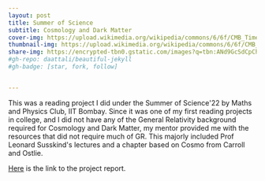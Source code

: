 ```yaml
---
layout: post
title: Summer of Science 
subtitle: Cosmology and Dark Matter
cover-img: https://upload.wikimedia.org/wikipedia/commons/6/6f/CMB_Timeline300_no_WMAP.jpg
thumbnail-img: https://upload.wikimedia.org/wikipedia/commons/6/6f/CMB_Timeline300_no_WMAP.jpg
share-img: https://encrypted-tbn0.gstatic.com/images?q=tbn:ANd9GcSdCpChtMlr_uLyno6OFHO21qkMFJZCq_kQBH6LtcxX9FRsPAbav53cQwA8WY3S8fSG0_I&usqp=CAU
#gh-repo: daattali/beautiful-jekyll
#gh-badge: [star, fork, follow]


---
```


This was a reading project I did under the Summer of Science'22 by Maths and Physics Club, IIT Bombay. Since it was one of my first reading projects in college, and I did not have any of the General Relativity background required for Cosmology and Dark Matter, my mentor provided me with the resources that did not require much of GR. This majorly included Prof Leonard Susskind's lectures and a chapter based on Cosmo from Carroll and Ostlie.

[Here](https://drive.google.com/file/d/1roZ2GMOIHW42txlQRQoQVf9ipJE0GoyK/view?usp=share_link) is the link to the project report.

